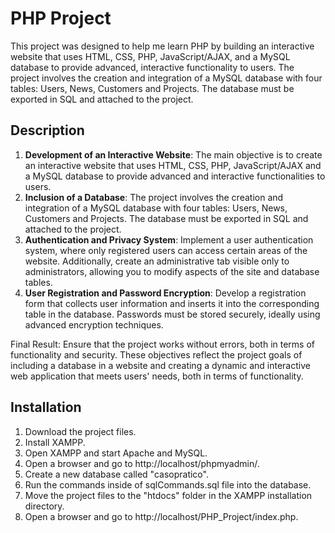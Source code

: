 # PHP Project
This project was designed to help me learn PHP by building an interactive website that uses HTML, CSS, PHP, JavaScript/AJAX, and a MySQL database to provide advanced, interactive functionality to users. The project involves the creation and integration of a MySQL database with four tables: Users, News, Customers and Projects. The database must be exported in SQL and attached to the project.

## Description
  1. **Development of an Interactive Website**: The main objective is to create an interactive website that uses HTML, CSS, PHP, JavaScript/AJAX and a MySQL database to provide advanced and interactive functionalities to users.
  2. **Inclusion of a Database**: The project involves the creation and integration of a MySQL database with four tables: Users, News, Customers and Projects. The database must be exported in SQL and attached to the project.
  3. **Authentication and Privacy System**: Implement a user authentication system, where only registered users can access certain areas of the website. Additionally, create an administrative tab visible only to administrators, allowing you to modify aspects of the site and database tables.
  4. **User Registration and Password Encryption**: Develop a registration form that collects user information and inserts it into the corresponding table in the database. Passwords must be stored securely, ideally using advanced encryption techniques.

Final Result: Ensure that the project works without errors, both in terms of functionality and security.
These objectives reflect the project goals of including a database in a website and creating a dynamic and interactive web application that meets users' needs, both in terms of functionality.

## Installation
1. Download the project files.
2. Install XAMPP.
3. Open XAMPP and start Apache and MySQL.
4. Open a browser and go to http://localhost/phpmyadmin/.
5. Create a new database called "casopratico".
6. Run the commands inside of sqlCommands.sql file into the database.
7. Move the project files to the "htdocs" folder in the XAMPP installation directory.
8. Open a browser and go to http://localhost/PHP_Project/index.php.
